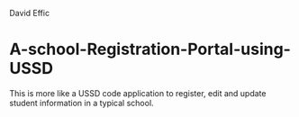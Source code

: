 David Effic
# A-school-Registration-Portal-using-USSD
This is more like a USSD code application to register, edit and update student information in a typical school.
